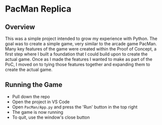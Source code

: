 # PacMan Replica

## Overview

This was a simple project intended to grow my experience with Python. The goal was to create a simple game, very similar to the arcade game PacMan. Many key features of the game were created within the Proof of Concept, a first step where I built a foundation that I could build upon to create the actual game. Once as I made the features I wanted to make as part of the PoC, I moved on to tying those features together and expanding them to create the actual game.

## Running the Game

- Pull down the repo
- Open the project in VS Code
- Open `PacMan/App.py` and press the 'Run' button in the top right
- The game is now running
- To quit, use the window's close button